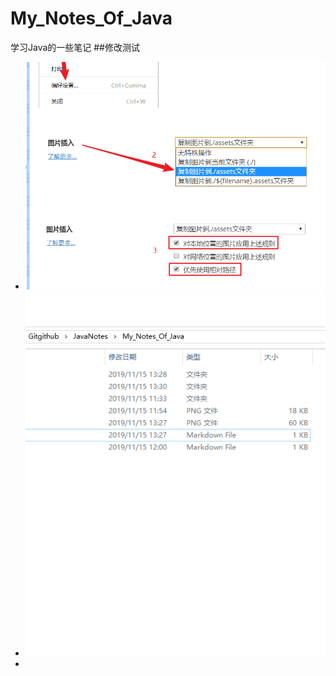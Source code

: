 # My_Notes_Of_Java
学习Java的一些笔记
##修改测试
- ![1573795632299](1573795632299.png)
- ![1573795890087](assets/1573795890087.png)
- 
